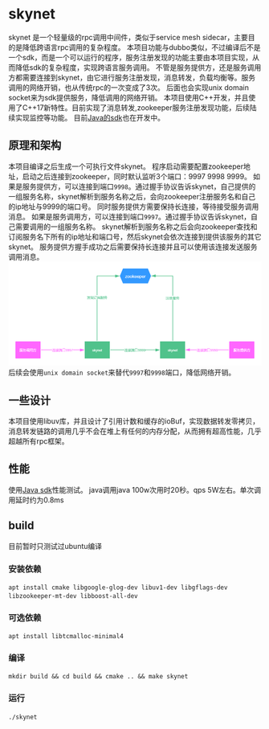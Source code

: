 # skynet
skynet 是一个轻量级的rpc调用中间件，类似于service mesh
sidecar，主要目的是降低跨语言rpc调用的复杂程度。
本项目功能与dubbo类似，不过编译后不是一个sdk，而是一个可以运行的程序，服务注册发现的功能主要由本项目实现，从而降低sdk的复杂程度，实现跨语言服务调用。
不管是服务提供方，还是服务调用方都需要连接到skynet，由它进行服务注册发现，消息转发，负载均衡等。服务调用的网络开销，也从传统rpc的一次变成了3次。
后面也会实现unix domain socket来为sdk提供服务，降低调用的网络开销。
本项目使用C++开发，并且使用了C++17新特性。目前实现了消息转发,zookeeper服务注册发现功能，后续陆续实现监控等功能。
目前[Java的sdk](https://github.com/zhwaaaaaa/skynet-java "skynet-java")也在开发中。

## 原理和架构
本项目编译之后生成一个可执行文件skynet。
程序启动需要配置zookeeper地址，启动之后连接到zookeeper，同时默认监听3个端口：9997
9998 9999。
如果是服务提供方，可以连接到端口`9998`。通过握手协议告诉skynet，自己提供的一组服务名称，skynet解析到服务名称之后，会向zookeeper注册服务名和自己的ip地址与9999的端口号。
同时服务提供方需要保持长连接，等待接受服务调用消息。
如果是服务调用方，可以连接到端口`9997`。通过握手协议告诉skynet，自己需要调用的一组服务名称。
skynet解析到服务名称之后会向zookeeper查找和订阅服务名下所有的ip地址和端口号，然后skynet会依次连接到提供该服务的其它skynet。
服务提供方握手成功之后需要保持长连接并且可以使用该连接发送服务调用消息。
![avatar](doc/img/arch.png)
后续会使用`unix domain socket`来替代`9997`和`9998`端口，降低网络开销。

## 一些设计
本项目使用libuv库，并且设计了引用计数和缓存的ioBuf，实现数据转发零拷贝，消息转发链路的调用几乎不会在堆上有任何的内存分配，从而拥有超高性能，几乎超越所有rpc框架。

## 性能
使用[Java sdk](https://github.com/zhwaaaaaa/skynet-java "skynet-java")性能测试。
java调用java 100w次用时20秒。qps 5W左右。单次调用延时约为0.8ms


## build
目前暂时只测试过ubuntu编译 
### 安装依赖
`apt install cmake libgoogle-glog-dev libuv1-dev libgflags-dev libzookeeper-mt-dev libboost-all-dev`

### 可选依赖
 `apt install libtcmalloc-minimal4`

### 编译
`mkdir build && cd build && cmake .. && make skynet`

### 运行
`./skynet`
